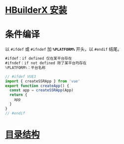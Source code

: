 # [HBuilderX 安装](https://www.dcloud.io/hbuilderx.html)

# 条件编译

以 `#ifdef` 或 `#ifndef` 加 **`%PLATFORM%`** 开头，以 `#endif` 结尾。

```js
#ifdef：if defined 仅在某平台存在
#ifndef：if not defined 除了某平台均存在
%PLATFORM%：平台名称
```

```js
// #ifdef VUE3
import { createSSRApp } from 'vue'
export function createApp() {
  const app = createSSRApp(App)
  return {
    app
  }
}
// #endif
```

# [目录结构](https://uniapp.dcloud.net.cn/tutorial/project.html)

